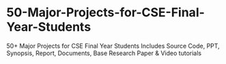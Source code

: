 # 50-Major-Projects-for-CSE-Final-Year-Students
50+ Major Projects for CSE Final Year Students Includes Source Code, PPT, Synopsis, Report, Documents, Base Research Paper &amp; Video tutorials
